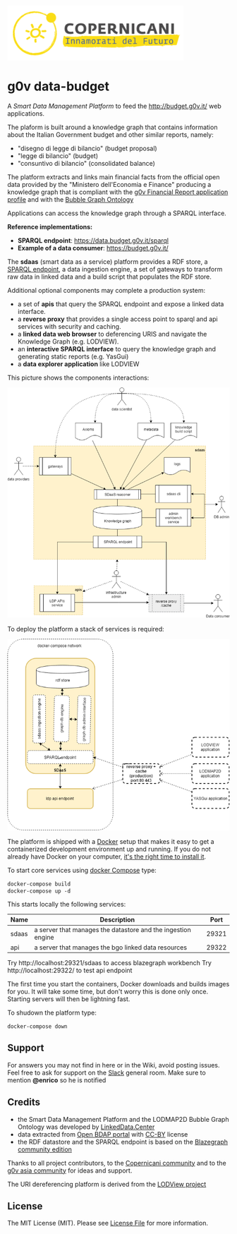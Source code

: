 ![copernicani](doc/copernicani-logo.png)

# g0v data-budget

A *Smart Data Management Platform* to feed the http://budget.g0v.it/ web applications.

The plaform is built around a knowledge graph that contains information about
the Italian Government budget and other similar reports, namely:

- "disegno di legge di bilancio" (budget proposal)
- "legge di bilancio" (budget)
- "consuntivo di bilancio" (consolidated balance)

The platform extracts and links main financial facts from the official open data provided by the "Ministero dell'Economia e Finance" producing a knowledge graph that is compliant with the [g0v Financial Report application profile](https://g0v-it.github.io/ontologies/fr-ap) and with the [Bubble Graph Ontology](http://linkeddata.center/lodmap-bgo/v1)

Applications can access the knowledge graph through a SPARQL interface.


**Reference implementations:**

- **SPARQL endpoint**: https://data.budget.g0v.it/sparql
- **Example of a data consumer**: https://budget.g0v.it/


The **sdaas** (smart data as a service) platform  provides a RDF store, a [SPARQL endpoint](https://www.w3.org/TR/sparql11-overview), a data ingestion engine, 
a set of gateways to transform raw data in linked data and a build script that populates the RDF store.

Additional optional components may complete a production system:

- a set of **apis** that query the SPARQL endpoint and expose a linked data interface. 
- a **reverse proxy** that provides a single access point to sparql and api services with security and caching.
- a **linked data web browser** to deferencing URIS and navigate the Knowledge Graph (e.g. LODVIEW).
- an **interactive SPARQL interface** to query the knowledge graph and generating static reports (e.g. YasGui)
- a **data explorer application** like LODVIEW


This picture shows the components interactions:

![architecture](doc/architecture.png)


To deploy the platform a stack of services is required:

![stack](doc/stack.png)

The platform is shipped with a [Docker](https://docker.com) setup that makes it easy 
to get a containerized development environment up and running. 
If you do not already have Docker on your computer, 
[it's the right time to install it](https://docs.docker.com/install/).

To start core services using [docker Compose](https://docs.docker.com/compose/) type: 

```
docker-compose build
docker-compose up -d
```

This starts locally the following services:


| Name        | Description                                                   | Port 
| ----------- | ------------------------------------------------------------- | ------- 
| sdaas       | a server that manages the datastore and the ingestion engine  | 29321    
| api         | a server that manages the bgo linked data resources           | 29322 

Try http://localhost:29321/sdaas to access blazegraph workbench
Try http://localhost:29322/ to test api endpoint

The first time you start the containers, Docker downloads and builds images for you. It will take some time, but don't worry
this is done only once. Starting servers will then be lightning fast.



To shudown the platform type: 

```
docker-compose down
```


## Support

For answers you may not find in here or in the Wiki, avoid posting issues. Feel free to ask for support on the [Slack](https://copernicani.slack.com/) general room. Make sure to mention **@enrico** so he is notified


## Credits

- the Smart Data Management Platform and the LODMAP2D Bubble Graph Ontology was developed by [LinkedData.Center](http://LinkedData.Center/)
- data extracted from [Open BDAP portal](https://bdap-opendata.mef.gov.it/) with [CC-BY](http://creativecommons.org/licenses/by/3.0) license
- the RDF datastore and the SPARQL endpoint is based on the [Blazegraph community edition](https://www.blazegraph.com/)

Thanks to all project contributors, to the [Copernicani community](https://copernicani.it/) and to the [g0v asia community](http://g0v.asia) for ideas and support.

The URI dereferencing platform is derived from the [LODView project](https://github.com/dvcama/LodView)


## License

The MIT License (MIT). Please see [License File](LICENSE) for more information.
